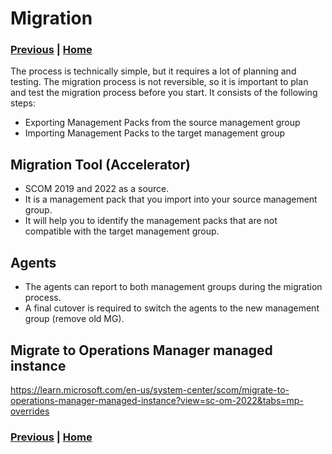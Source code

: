 # Migration

### [Previous](newfeatures.md) | [Home](readme.md)

The process is technically simple, but it requires a lot of planning and testing. The migration process is not reversible, so it is important to plan and test the migration process before you start.
It consists of the following steps:

- Exporting Management Packs from the source management group
- Importing Management Packs to the target management group

## Migration Tool (Accelerator)

- SCOM 2019 and 2022 as a source.
- It is a management pack that you import into your source management group.
- It will help you to identify the management packs that are not compatible with the target management group.

## Agents

- The agents can report to both management groups during the migration process.
- A final cutover is required to switch the agents to the new management group (remove old MG).

## Migrate to Operations Manager managed instance

<https://learn.microsoft.com/en-us/system-center/scom/migrate-to-operations-manager-managed-instance?view=sc-om-2022&tabs=mp-overrides>

### [Previous](newfeatures.md) | [Home](readme.md)
